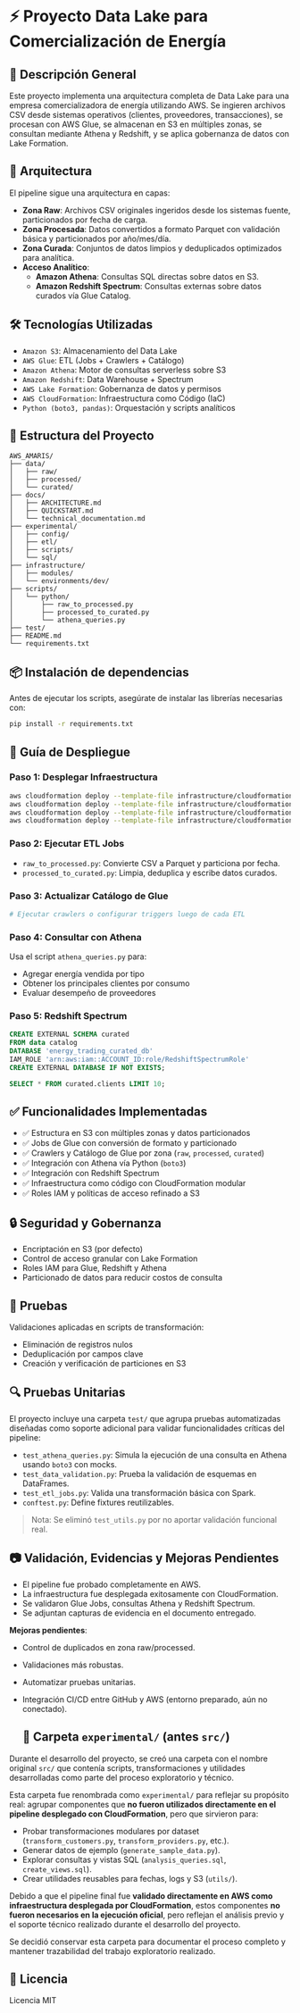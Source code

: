 
# ⚡ Proyecto Data Lake para Comercialización de Energía

## 📌 Descripción General
Este proyecto implementa una arquitectura completa de Data Lake para una empresa comercializadora de energía utilizando AWS. Se ingieren archivos CSV desde sistemas operativos (clientes, proveedores, transacciones), se procesan con AWS Glue, se almacenan en S3 en múltiples zonas, se consultan mediante Athena y Redshift, y se aplica gobernanza de datos con Lake Formation.

## 📐 Arquitectura
El pipeline sigue una arquitectura en capas:

- **Zona Raw**: Archivos CSV originales ingeridos desde los sistemas fuente, particionados por fecha de carga.
- **Zona Procesada**: Datos convertidos a formato Parquet con validación básica y particionados por año/mes/día.
- **Zona Curada**: Conjuntos de datos limpios y deduplicados optimizados para analítica.
- **Acceso Analítico**:
  - **Amazon Athena**: Consultas SQL directas sobre datos en S3.
  - **Amazon Redshift Spectrum**: Consultas externas sobre datos curados vía Glue Catalog.

## 🛠 Tecnologías Utilizadas
- `Amazon S3`: Almacenamiento del Data Lake
- `AWS Glue`: ETL (Jobs + Crawlers + Catálogo)
- `Amazon Athena`: Motor de consultas serverless sobre S3
- `Amazon Redshift`: Data Warehouse + Spectrum
- `AWS Lake Formation`: Gobernanza de datos y permisos
- `AWS CloudFormation`: Infraestructura como Código (IaC)
- `Python (boto3, pandas)`: Orquestación y scripts analíticos

## 📁 Estructura del Proyecto
```
AWS_AMARIS/
├── data/
│   ├── raw/
│   ├── processed/
│   └── curated/
├── docs/
│   ├── ARCHITECTURE.md
│   ├── QUICKSTART.md
│   └── technical_documentation.md
├── experimental/
│   ├── config/
│   ├── etl/
│   ├── scripts/
│   └── sql/
├── infrastructure/
│   ├── modules/
│   └── environments/dev/
├── scripts/
│   └── python/
│       ├── raw_to_processed.py
│       ├── processed_to_curated.py
│       └── athena_queries.py
├── test/
├── README.md
└── requirements.txt
```

## 📦 Instalación de dependencias

Antes de ejecutar los scripts, asegúrate de instalar las librerías necesarias con:

```bash
pip install -r requirements.txt
```

## 🚀 Guía de Despliegue

### Paso 1: Desplegar Infraestructura
```bash
aws cloudformation deploy --template-file infrastructure/cloudformation/modules/s3.yaml --stack-name datalake-s3
aws cloudformation deploy --template-file infrastructure/cloudformation/modules/lakeformation.yaml --stack-name datalake-lakeformation
aws cloudformation deploy --template-file infrastructure/cloudformation/modules/glue.yaml --stack-name datalake-glue
aws cloudformation deploy --template-file infrastructure/cloudformation/modules/redshift.yaml --stack-name datalake-redshift
```

### Paso 2: Ejecutar ETL Jobs
- `raw_to_processed.py`: Convierte CSV a Parquet y particiona por fecha.
- `processed_to_curated.py`: Limpia, deduplica y escribe datos curados.

### Paso 3: Actualizar Catálogo de Glue
```bash
# Ejecutar crawlers o configurar triggers luego de cada ETL
```

### Paso 4: Consultar con Athena
Usa el script `athena_queries.py` para:
- Agregar energía vendida por tipo
- Obtener los principales clientes por consumo
- Evaluar desempeño de proveedores

### Paso 5: Redshift Spectrum
```sql
CREATE EXTERNAL SCHEMA curated
FROM data catalog
DATABASE 'energy_trading_curated_db'
IAM_ROLE 'arn:aws:iam::ACCOUNT_ID:role/RedshiftSpectrumRole'
CREATE EXTERNAL DATABASE IF NOT EXISTS;

SELECT * FROM curated.clients LIMIT 10;
```

## ✅ Funcionalidades Implementadas
- ✅ Estructura en S3 con múltiples zonas y datos particionados
- ✅ Jobs de Glue con conversión de formato y particionado
- ✅ Crawlers y Catálogo de Glue por zona (`raw`, `processed`, `curated`)
- ✅ Integración con Athena vía Python (`boto3`)
- ✅ Integración con Redshift Spectrum
- ✅ Infraestructura como código con CloudFormation modular
- ✅ Roles IAM y políticas de acceso refinado a S3

## 🔒 Seguridad y Gobernanza
- Encriptación en S3 (por defecto)
- Control de acceso granular con Lake Formation
- Roles IAM para Glue, Redshift y Athena
- Particionado de datos para reducir costos de consulta

## 🧪 Pruebas
Validaciones aplicadas en scripts de transformación:
- Eliminación de registros nulos
- Deduplicación por campos clave
- Creación y verificación de particiones en S3

## 🔍 Pruebas Unitarias
El proyecto incluye una carpeta `test/` que agrupa pruebas automatizadas diseñadas como soporte adicional para validar funcionalidades críticas del pipeline:

- `test_athena_queries.py`: Simula la ejecución de una consulta en Athena usando `boto3` con mocks.
- `test_data_validation.py`: Prueba la validación de esquemas en DataFrames.
- `test_etl_jobs.py`: Valida una transformación básica con Spark.
- `conftest.py`: Define fixtures reutilizables.

> Nota: Se eliminó `test_utils.py` por no aportar validación funcional real.

## 📷 Validación, Evidencias y Mejoras Pendientes
- El pipeline fue probado completamente en AWS.
- La infraestructura fue desplegada exitosamente con CloudFormation.
- Se validaron Glue Jobs, consultas Athena y Redshift Spectrum.
- Se adjuntan capturas de evidencia en el documento entregado.

**Mejoras pendientes**:
- Control de duplicados en zona raw/processed.
- Validaciones más robustas.
- Automatizar pruebas unitarias.
- Integración CI/CD entre GitHub y AWS (entorno preparado, aún no conectado).

  ## 🧪 Carpeta `experimental/` (antes `src/`)

Durante el desarrollo del proyecto, se creó una carpeta con el nombre original `src/` que contenía scripts, transformaciones y utilidades desarrolladas como parte del proceso exploratorio y técnico.

Esta carpeta fue renombrada como `experimental/` para reflejar su propósito real: agrupar componentes que **no fueron utilizados directamente en el pipeline desplegado con CloudFormation**, pero que sirvieron para:

- Probar transformaciones modulares por dataset (`transform_customers.py`, `transform_providers.py`, etc.).
- Generar datos de ejemplo (`generate_sample_data.py`).
- Explorar consultas y vistas SQL (`analysis_queries.sql`, `create_views.sql`).
- Crear utilidades reusables para fechas, logs y S3 (`utils/`).

Debido a que el pipeline final fue **validado directamente en AWS como infraestructura desplegada por CloudFormation**, estos componentes **no fueron necesarios en la ejecución oficial**, pero reflejan el análisis previo y el soporte técnico realizado durante el desarrollo del proyecto.

Se decidió conservar esta carpeta para documentar el proceso completo y mantener trazabilidad del trabajo exploratorio realizado.

## 📄 Licencia
Licencia MIT
